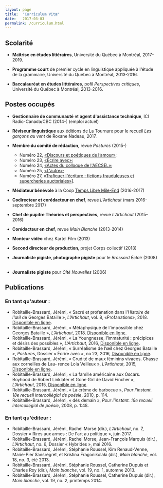 ```yaml
---
layout: page
title:  "Curriculum Vitæ"
date:   2017-03-03
permalink: /curriculum.html
---
```

## Scolarité

* **Maîtrise en études littéraires**, Université du Québec à Montréal, 2017-2019.

* **Programme court** de premier cycle en linguistique appliquée à l'étude de la grammaire, Université du Québec à Montréal, 2013-2016.

* **Baccalauréat en études littéraires**, pofil _Perspectives critiques_, Université du Québec à Montréal, 2013-2016.

## Postes occupés

* **Gestionnaire de communauté** et **agent d'assistance technique**, ICI Radio-Canada/CBC (2014-) <span class="dark-red">(emploi actuel)</span>
&nbsp;

* **Réviseur linguistique** aux éditions de La Tournure pour le recueil _Les garçons au vent_ de Roxane Nadeau, 2017.

*  **Membre du comité de rédaction**, revue *Postures* (2015-)
    *  Numéro 22, [«Discours et poétiques de l’amour»](http://revuepostures.com/fr/numeros/discours-poetiques-amour);
    *  Numéro 23, [«Écrire avec»](http://revuepostures.com/fr/ecrire-avec);
    *  Numéro 24, [«Actes du colloque de l'AECSEL»](http://revuepostures.com/fr/articles/espaces-critiques);
    *  Numéro 25, [«L'autre»](http://revuepostures.com/fr/articles/alterite);
    *  Numéro 27, [«Trafiquer l'écriture : fictions frauduleuses et supercheries auctoriales»](http://revuepostures.com/fr/articles/trafiquer)].

* **Médiateur bénévole** à la Coop [Temps Libre Mile-End](https://tempslibre.coop/) (2016-2017)

* **Codirecteur et corédacteur en chef**, revue *L'Artichaut* (mars 2016-septembre 2017)
    &nbsp;

* **Chef de pupitre Théories et perspectives**, revue *L'Artichaut* (2015-2016)
    &nbsp;

*  **Corédacteur en chef**, revue *Main Blanche* (2013-2014)
&nbsp;

*  **Monteur vidéo** chez Kartel Film (2013)
&nbsp;

*  **Second directeur de production**, projet Corps collectif (2013)
&nbsp;

*  **Journaliste pigiste**, **photographe pigiste** pour le *Brossard Éclair* (2008)
&nbsp;

*  **Journaliste pigiste** pour *Cité Nouvelles* (2006)

## Publications

### En tant qu'auteur :

* Robitaille-Brassard, Jérémi, « Sacré et profanation dans l'<i>Histoire de l'œil</i> de Georges Bataille », _L’Artichaut_, vol. 8, «Profanations», 2018. [Disponible en ligne](http://artichautmag.com/wp-content/uploads/2018/06/artichaut_mag_c692plachewp1.pdf).
* Robitaille-Brassard, Jérémi, « Métaphysique de l'impossible chez Georges Bataille », _L’Artichaut_, 2018. [Disponible en ligne](http://artichautmag.com/metaphysique-de-limpossible-chez-georges-bataille/).
* Robitaille-Brassard, Jérémi, « La Youngnesse, l’immaturité : précipices et désirs des possibles », _L’Artichaut_, 2016, [Disponible en ligne](http://artichautmag.com/youngnesse-limmaturite-precipices-desirs-possibles/).
* Robitaille-Brassard, Jérémi, « Surréalisme de l’œil chez Georges Bataille », _Postures_, Dossier « Écrire avec », no 23, 2016, [Disponible en ligne](http://revuepostures.com/fr/robitaille-23).
* Robitaille-Brassard, Jérémi, « Crudité de maux féminins vivaces. Chasse aux corneilles de Lau- rence Lola Veilleux », _L’Artichaut_, 2015, [Disponible en ligne](http://artichautmag.com/crudite-de-maux-feminins-vivaces-chasse-aux-corneilles-de-laurence-lola-veilleux/).
* Robitaille-Brassard, Jérémi, « La famille américaine aux Oscars. Boyhood de Robert Linklater et Gone Girl de David Fincher », _L’Artichaut_, 2015, [Disponible en ligne](http://artichautmag.com/la-famille-americaine-aux-oscars-boyhood-et-gone-girl/).
* Robitaille-Brassard, Jérémi, « La crème de barbecue », _Pour l’instant. 18e recueil intercollégial de poésie_, 2010, p. 114.
* Robitaille-Brassard, Jérémi, « dès demain », _Pour l’instant. 16e recueil intercollégial de poésie_, 2008, p. 1:48.

### En tant qu'éditeur :

* Robitaille-Brassard, Jérémi, Rachel Morse (dir.), _L'Artichaut_, no. 7, Dossier « Rires aux armes : De l'art au politique », juin 2017.
* Robitaille-Brassard, Jérémi, Rachel Morse, Jean-François Marquis (dir.), _L’Artichaut_, no. 6, Dossier « Hybrides », mai 2016.
* Robitaille-Brassard, Jérémi, Stéphanie Roussel, Kim Renaud-Venne, Marie-Pier Sansregret, et Kristina Fragonikolaki (dir.), _Main blanche_, vol. 18, no. 3, été 2013.
* Robitaille-Brassard, Jérémi, Stéphanie Roussel, Catherine Dupuis et Charles Roy (dir.), _Main blanche_, vol. 19, no. 1, automne 2013.
* Robitaille-Brassard, Jérémi, Stéphanie Roussel, Catherine Dupuis (dir.), _Main blanche_, vol. 19, no. 2, printemps 2014.
